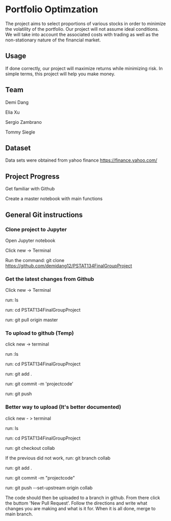 # Portfolio Optimzation
The project aims to select proportions of various stocks in order to minimize the volatility of the portfolio. Our project will not assume ideal conditions. We will take into account the associated costs with trading as well as the non-stationary nature of the financial market. 

## Usage
If done correctly, our project will maximize returns while minimizing risk. In simple terms, this project will help you make money. 

## Team
Demi Dang 

Elia Xu

Sergio Zambrano 

Tommy Siegle

## Dataset
Data sets were obtained from yahoo finance 
https://finance.yahoo.com/

## Project Progress
Get familiar with Github

Create a master notebook with main functions

## General Git instructions

### Clone project to Jupyter

Open Jupyter notebook

Click new -> Terminal 

Run the command: git clone https://github.com/demidang12/PSTAT134FinalGroupProject


### Get the latest changes from Github

Click new -> Terminal

run: ls

run: cd PSTAT134FinalGroupProject

run: git pull origin master

### To upload to github (Temp)

click new -> terminal 

run :ls

run: cd PSTAT134FinalGroupProject

run: git add .

run: git commit -m 'projectcode'

run: git push

### Better way to upload (It's better documented)

click new - > terminal

run: ls

run: cd PSTAT134FinalGroupProject

run: git checkout collab

If the previous did not work, run: git branch collab 

run: git add .

run: git commit -m "projectcode"

run: git push --set-upstream origin collab

The code should then be uploaded to a branch in github. From there click the buttom 'New Pull Request'. Follow the directions and write what changes you are making and what is it for. When it is all done, merge to main branch. 
